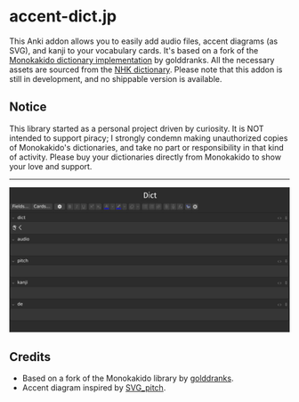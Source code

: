 # accent-dict.jp
This Anki addon allows you to easily add audio files, accent diagrams (as SVG), and kanji to your vocabulary cards. 
It's based on a fork of the [Monokakido dictionary implementation](https://github.com/golddranks/monokakido) by golddranks. 
All the necessary assets are sourced from the [NHK dictionary](https://www.monokakido.jp/en/android/nhkaccent2/index.html).
Please note that this addon is still in development, and no shippable version is available.

## Notice

This library started as a personal project driven by curiosity.
It is NOT intended to support piracy;
I strongly condemn making unauthorized copies of Monokakido's dictionaries,
and take no part or responsibility in that kind of activity.
Please buy your dictionaries directly from Monokakido to show your love and support.

------

![Anki](media/anki.gif)

## Credits

- Based on a fork of the Monokakido library by [golddranks](https://github.com/golddranks/monokakido).
- Accent diagram inspired by [SVG_pitch](https://github.com/IllDepence/SVG_pitch).
